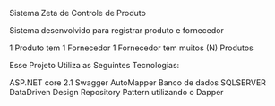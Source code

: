 Sistema Zeta de Controle de Produto

Sistema desenvolvido  para registrar produto e fornecedor

1 Produto tem 1 Fornecedor
1 Fornecedor tem muitos (N) Produtos


Esse Projeto Utiliza as Seguintes Tecnologias:

ASP.NET core 2.1
Swagger
AutoMapper
Banco de dados SQLSERVER
DataDriven Design
Repository Pattern utilizando o Dapper

